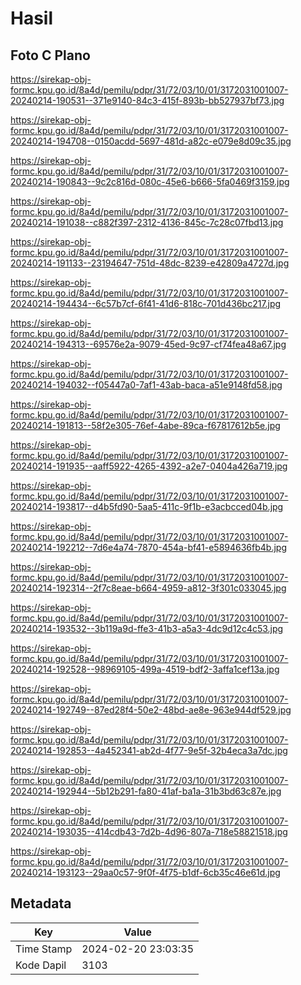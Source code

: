 # Hasil

## Foto C Plano

https://sirekap-obj-formc.kpu.go.id/8a4d/pemilu/pdpr/31/72/03/10/01/3172031001007-20240214-190531--371e9140-84c3-415f-893b-bb527937bf73.jpg

https://sirekap-obj-formc.kpu.go.id/8a4d/pemilu/pdpr/31/72/03/10/01/3172031001007-20240214-194708--0150acdd-5697-481d-a82c-e079e8d09c35.jpg

https://sirekap-obj-formc.kpu.go.id/8a4d/pemilu/pdpr/31/72/03/10/01/3172031001007-20240214-190843--9c2c816d-080c-45e6-b666-5fa0469f3159.jpg

https://sirekap-obj-formc.kpu.go.id/8a4d/pemilu/pdpr/31/72/03/10/01/3172031001007-20240214-191038--c882f397-2312-4136-845c-7c28c07fbd13.jpg

https://sirekap-obj-formc.kpu.go.id/8a4d/pemilu/pdpr/31/72/03/10/01/3172031001007-20240214-191133--23194647-751d-48dc-8239-e42809a4727d.jpg

https://sirekap-obj-formc.kpu.go.id/8a4d/pemilu/pdpr/31/72/03/10/01/3172031001007-20240214-194434--6c57b7cf-6f41-41d6-818c-701d436bc217.jpg

https://sirekap-obj-formc.kpu.go.id/8a4d/pemilu/pdpr/31/72/03/10/01/3172031001007-20240214-194313--69576e2a-9079-45ed-9c97-cf74fea48a67.jpg

https://sirekap-obj-formc.kpu.go.id/8a4d/pemilu/pdpr/31/72/03/10/01/3172031001007-20240214-194032--f05447a0-7af1-43ab-baca-a51e9148fd58.jpg

https://sirekap-obj-formc.kpu.go.id/8a4d/pemilu/pdpr/31/72/03/10/01/3172031001007-20240214-191813--58f2e305-76ef-4abe-89ca-f67817612b5e.jpg

https://sirekap-obj-formc.kpu.go.id/8a4d/pemilu/pdpr/31/72/03/10/01/3172031001007-20240214-191935--aaff5922-4265-4392-a2e7-0404a426a719.jpg

https://sirekap-obj-formc.kpu.go.id/8a4d/pemilu/pdpr/31/72/03/10/01/3172031001007-20240214-193817--d4b5fd90-5aa5-411c-9f1b-e3acbcced04b.jpg

https://sirekap-obj-formc.kpu.go.id/8a4d/pemilu/pdpr/31/72/03/10/01/3172031001007-20240214-192212--7d6e4a74-7870-454a-bf41-e5894636fb4b.jpg

https://sirekap-obj-formc.kpu.go.id/8a4d/pemilu/pdpr/31/72/03/10/01/3172031001007-20240214-192314--2f7c8eae-b664-4959-a812-3f301c033045.jpg

https://sirekap-obj-formc.kpu.go.id/8a4d/pemilu/pdpr/31/72/03/10/01/3172031001007-20240214-193532--3b119a9d-ffe3-41b3-a5a3-4dc9d12c4c53.jpg

https://sirekap-obj-formc.kpu.go.id/8a4d/pemilu/pdpr/31/72/03/10/01/3172031001007-20240214-192528--98969105-499a-4519-bdf2-3affa1cef13a.jpg

https://sirekap-obj-formc.kpu.go.id/8a4d/pemilu/pdpr/31/72/03/10/01/3172031001007-20240214-192749--87ed28f4-50e2-48bd-ae8e-963e944df529.jpg

https://sirekap-obj-formc.kpu.go.id/8a4d/pemilu/pdpr/31/72/03/10/01/3172031001007-20240214-192853--4a452341-ab2d-4f77-9e5f-32b4eca3a7dc.jpg

https://sirekap-obj-formc.kpu.go.id/8a4d/pemilu/pdpr/31/72/03/10/01/3172031001007-20240214-192944--5b12b291-fa80-41af-ba1a-31b3bd63c87e.jpg

https://sirekap-obj-formc.kpu.go.id/8a4d/pemilu/pdpr/31/72/03/10/01/3172031001007-20240214-193035--414cdb43-7d2b-4d96-807a-718e58821518.jpg

https://sirekap-obj-formc.kpu.go.id/8a4d/pemilu/pdpr/31/72/03/10/01/3172031001007-20240214-193123--29aa0c57-9f0f-4f75-b1df-6cb35c46e61d.jpg


## Metadata

| Key        | Value               |
| ---------- | ------------------- |
| Time Stamp | 2024-02-20 23:03:35 |
| Kode Dapil | 3103                |



